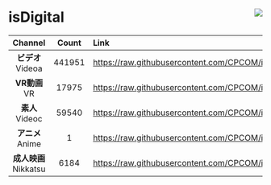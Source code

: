 # isDigital <img align="right" src="https://img.shields.io/github/last-commit/CPCOM/isDigital"/>  
  
| Channel | Count | Link |  
| :-----: | :---: | :--- |  
|**ビデオ**<br />Videoa | 441951 | https://raw.githubusercontent.com/CPCOM/isDigital/main/Videoa.txt |  
|**VR動画**<br />VR | 17975 | https://raw.githubusercontent.com/CPCOM/isDigital/main/VR.txt |  
|**素人**<br />Videoc | 59540 | https://raw.githubusercontent.com/CPCOM/isDigital/main/Videoc.txt |  
|**アニメ**<br />Anime | 1 | https://raw.githubusercontent.com/CPCOM/isDigital/main/Anime.txt |  
|**成人映画**<br />Nikkatsu | 6184 | https://raw.githubusercontent.com/CPCOM/isDigital/main/Nikkatsu.txt |  